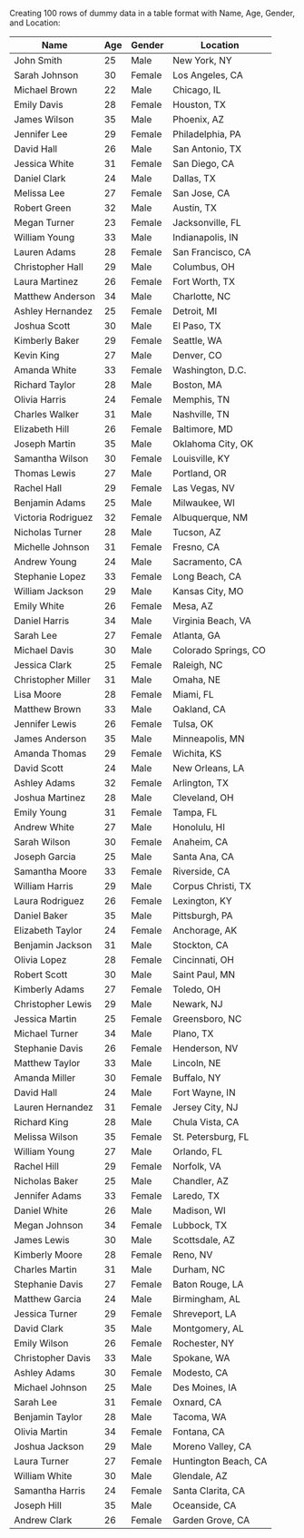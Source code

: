 Creating 100 rows of dummy data in a table format with Name, Age, Gender, and Location:

| Name         | Age | Gender | Location            |
|--------------|-----|--------|---------------------|
| John Smith   | 25  | Male   | New York, NY       |
| Sarah Johnson| 30  | Female | Los Angeles, CA    |
| Michael Brown | 22  | Male   | Chicago, IL        |
| Emily Davis  | 28  | Female | Houston, TX        |
| James Wilson | 35  | Male   | Phoenix, AZ        |
| Jennifer Lee | 29  | Female | Philadelphia, PA   |
| David Hall   | 26  | Male   | San Antonio, TX    |
| Jessica White| 31  | Female | San Diego, CA      |
| Daniel Clark | 24  | Male   | Dallas, TX         |
| Melissa Lee  | 27  | Female | San Jose, CA       |
| Robert Green | 32  | Male   | Austin, TX         |
| Megan Turner | 23  | Female | Jacksonville, FL   |
| William Young| 33  | Male   | Indianapolis, IN   |
| Lauren Adams | 28  | Female | San Francisco, CA  |
| Christopher Hall| 29 | Male | Columbus, OH       |
| Laura Martinez | 26 | Female | Fort Worth, TX     |
| Matthew Anderson| 34 | Male | Charlotte, NC      |
| Ashley Hernandez| 25 | Female | Detroit, MI       |
| Joshua Scott  | 30 | Male | El Paso, TX        |
| Kimberly Baker| 29 | Female | Seattle, WA       |
| Kevin King    | 27 | Male | Denver, CO         |
| Amanda White  | 33 | Female | Washington, D.C.  |
| Richard Taylor| 28 | Male | Boston, MA         |
| Olivia Harris | 24 | Female | Memphis, TN       |
| Charles Walker| 31 | Male | Nashville, TN      |
| Elizabeth Hill | 26 | Female | Baltimore, MD     |
| Joseph Martin | 35 | Male | Oklahoma City, OK  |
| Samantha Wilson | 30 | Female | Louisville, KY  |
| Thomas Lewis | 27 | Male | Portland, OR       |
| Rachel Hall   | 29 | Female | Las Vegas, NV     |
| Benjamin Adams | 25 | Male | Milwaukee, WI     |
| Victoria Rodriguez| 32 | Female | Albuquerque, NM |
| Nicholas Turner | 28 | Male | Tucson, AZ         |
| Michelle Johnson | 31 | Female | Fresno, CA      |
| Andrew Young   | 24 | Male | Sacramento, CA     |
| Stephanie Lopez | 33 | Female | Long Beach, CA   |
| William Jackson | 29 | Male | Kansas City, MO   |
| Emily White     | 26 | Female | Mesa, AZ         |
| Daniel Harris   | 34 | Male | Virginia Beach, VA|
| Sarah Lee       | 27 | Female | Atlanta, GA      |
| Michael Davis   | 30 | Male | Colorado Springs, CO|
| Jessica Clark   | 25 | Female | Raleigh, NC     |
| Christopher Miller | 31 | Male | Omaha, NE      |
| Lisa Moore        | 28 | Female | Miami, FL      |
| Matthew Brown    | 33 | Male | Oakland, CA     |
| Jennifer Lewis   | 26 | Female | Tulsa, OK      |
| James Anderson   | 35 | Male | Minneapolis, MN |
| Amanda Thomas    | 29 | Female | Wichita, KS    |
| David Scott      | 24 | Male | New Orleans, LA |
| Ashley Adams     | 32 | Female | Arlington, TX  |
| Joshua Martinez  | 28 | Male | Cleveland, OH  |
| Emily Young      | 31 | Female | Tampa, FL      |
| Andrew White     | 27 | Male | Honolulu, HI   |
| Sarah Wilson     | 30 | Female | Anaheim, CA    |
| Joseph Garcia    | 25 | Male | Santa Ana, CA  |
| Samantha Moore   | 33 | Female | Riverside, CA  |
| William Harris   | 29 | Male | Corpus Christi, TX |
| Laura Rodriguez  | 26 | Female | Lexington, KY |
| Daniel Baker     | 35 | Male | Pittsburgh, PA |
| Elizabeth Taylor | 24 | Female | Anchorage, AK |
| Benjamin Jackson | 31 | Male | Stockton, CA   |
| Olivia Lopez     | 28 | Female | Cincinnati, OH |
| Robert Scott     | 30 | Male | Saint Paul, MN |
| Kimberly Adams   | 27 | Female | Toledo, OH    |
| Christopher Lewis | 29 | Male | Newark, NJ    |
| Jessica Martin    | 25 | Female | Greensboro, NC |
| Michael Turner    | 34 | Male | Plano, TX     |
| Stephanie Davis   | 26 | Female | Henderson, NV |
| Matthew Taylor    | 33 | Male | Lincoln, NE   |
| Amanda Miller     | 30 | Female | Buffalo, NY   |
| David Hall        | 24 | Male | Fort Wayne, IN |
| Lauren Hernandez  | 31 | Female | Jersey City, NJ |
| Richard King      | 28 | Male | Chula Vista, CA |
| Melissa Wilson    | 35 | Female | St. Petersburg, FL |
| William Young     | 27 | Male | Orlando, FL     |
| Rachel Hill       | 29 | Female | Norfolk, VA     |
| Nicholas Baker    | 25 | Male | Chandler, AZ    |
| Jennifer Adams    | 33 | Female | Laredo, TX     |
| Daniel White      | 26 | Male | Madison, WI     |
| Megan Johnson     | 34 | Female | Lubbock, TX     |
| James Lewis       | 30 | Male | Scottsdale, AZ  |
| Kimberly Moore    | 28 | Female | Reno, NV        |
| Charles Martin    | 31 | Male | Durham, NC      |
| Stephanie Davis   | 27 | Female | Baton Rouge, LA |
| Matthew Garcia    | 24 | Male | Birmingham, AL  |
| Jessica Turner    | 29 | Female | Shreveport, LA  |
| David Clark       | 35 | Male | Montgomery, AL  |
| Emily Wilson      | 26 | Female | Rochester, NY   |
| Christopher Davis | 33 | Male | Spokane, WA     |
| Ashley Adams      | 30 | Female | Modesto, CA     |
| Michael Johnson   | 25 | Male | Des Moines, IA  |
| Sarah Lee         | 31 | Female | Oxnard, CA      |
| Benjamin Taylor   | 28 | Male | Tacoma, WA      |
| Olivia Martin     | 34 | Female | Fontana, CA     |
| Joshua Jackson    | 29 | Male | Moreno Valley, CA|
| Laura Turner      | 27 | Female | Huntington Beach, CA|
| William White     | 30 | Male | Glendale, AZ    |
| Samantha Harris   | 24 | Female | Santa Clarita, CA  |
| Joseph Hill       | 35 | Male | Oceanside, CA   |
| Andrew Clark      | 26 | Female | Garden Grove, CA  |
